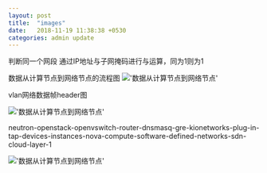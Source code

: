 ```yaml
---
layout: post
title:  "images"
date:   2018-11-19 11:38:38 +0530
categories: admin update
---
```


判断同一个网段
通过IP地址与子网掩码进行与运算，同为1则为1<br>

数据从计算节点到网络节点的流程图
!['数据从计算节点到网络节点']({{site.baseurl}}/images/com_network_frame.png)

vlan网络数据帧header图

!['数据从计算节点到网络节点']({{site.baseurl}}/images/vlan_frame.jpg)


neutron-openstack-openvswitch-router-dnsmasq-gre-kionetworks-plug-in-tap-devices-instances-nova-compute-software-defined-networks-sdn-cloud-layer-1

!['数据从计算节点到网络节点']({{site.baseurl}}/images/neutron-openstack-openvswitch-router-dnsmasq-gre-kionetworks-plug-in-tap-devices-instances-nova-compute-software-defined-networks-sdn-cloud-layer-1.jpg)
